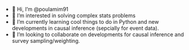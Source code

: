 - 👋 Hi, I’m @poulamim91
- 👀 I’m interested in solving complex stats problems
- 🌱 I’m currently learning cool things to do in Python and new developments in causal inference (sepcially for event data).
- 💞️ I’m looking to collaborate on developments for causal inference and survey sampling/weighting.
<!---- 📫 How to reach me ...--->

<!---
poulamim91/poulamim91 is a ✨ special ✨ repository because its `README.md` (this file) appears on your GitHub profile.
You can click the Preview link to take a look at your changes.
--->
